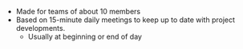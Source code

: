 - Made for teams of about 10 members
- Based on 15-minute daily meetings to keep up to date with project developments.
	- Usually at beginning or end of day